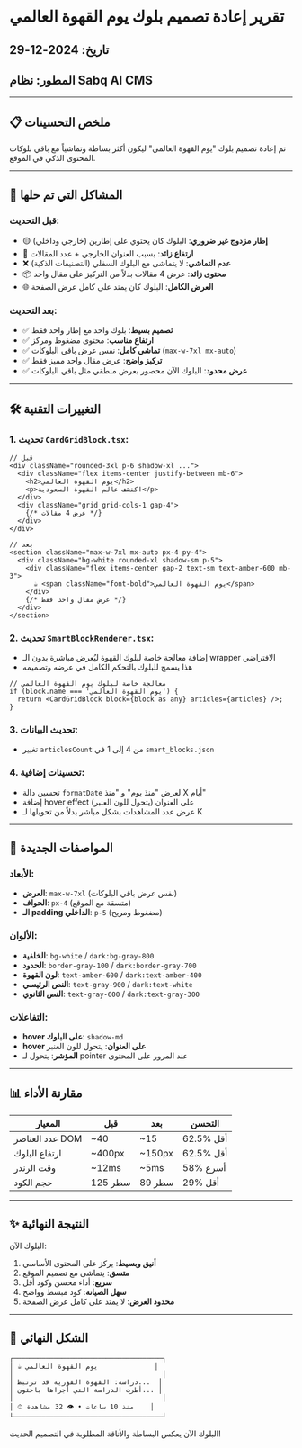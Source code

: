 # تقرير إعادة تصميم بلوك يوم القهوة العالمي

## تاريخ: 2024-12-29
## المطور: نظام Sabq AI CMS

---

## 📋 ملخص التحسينات

تم إعادة تصميم بلوك "يوم القهوة العالمي" ليكون أكثر بساطة وتماشياً مع باقي بلوكات المحتوى الذكي في الموقع.

---

## 🎯 المشاكل التي تم حلها

### قبل التحديث:
- 🟡 **إطار مزدوج غير ضروري**: البلوك كان يحتوي على إطارين (خارجي وداخلي)
- 🧱 **ارتفاع زائد**: بسبب العنوان الخارجي + عدد المقالات
- ❌ **عدم التماشي**: لا يتماشى مع البلوك السفلي (التصنيفات الذكية)
- 📦 **محتوى زائد**: عرض 4 مقالات بدلاً من التركيز على مقال واحد
- 🌐 **العرض الكامل**: البلوك كان يمتد على كامل عرض الصفحة

### بعد التحديث:
- ✅ **تصميم بسيط**: بلوك واحد مع إطار واحد فقط
- ✅ **ارتفاع مناسب**: محتوى مضغوط ومركز
- ✅ **تماشي كامل**: نفس عرض باقي البلوكات (`max-w-7xl mx-auto`)
- ✅ **تركيز واضح**: عرض مقال واحد مميز فقط
- ✅ **عرض محدود**: البلوك الآن محصور بعرض منطقي مثل باقي البلوكات

---

## 🛠️ التغييرات التقنية

### 1. تحديث `CardGridBlock.tsx`:

```tsx
// قبل
<div className="rounded-3xl p-6 shadow-xl ...">
  <div className="flex items-center justify-between mb-6">
    <h2>يوم القهوة العالمي</h2>
    <p>اكتشف عالم القهوة السعودية</p>
  </div>
  <div className="grid grid-cols-1 gap-4">
    {/* عرض 4 مقالات */}
  </div>
</div>

// بعد
<section className="max-w-7xl mx-auto px-4 py-4">
  <div className="bg-white rounded-xl shadow-sm p-5">
    <div className="flex items-center gap-2 text-sm text-amber-600 mb-3">
      ☕ <span className="font-bold">يوم القهوة العالمي</span>
    </div>
    {/* عرض مقال واحد فقط */}
  </div>
</section>
```

### 2. تحديث `SmartBlockRenderer.tsx`:
- إضافة معالجة خاصة لبلوك القهوة ليُعرض مباشرة بدون الـ wrapper الافتراضي
- هذا يسمح للبلوك بالتحكم الكامل في عرضه وتصميمه

```tsx
// معالجة خاصة لبلوك يوم القهوة العالمي
if (block.name === 'يوم القهوة العالمي') {
  return <CardGridBlock block={block as any} articles={articles} />;
}
```

### 3. تحديث البيانات:
- تغيير `articlesCount` من 4 إلى 1 في `smart_blocks.json`

### 4. تحسينات إضافية:
- تحسين دالة `formatDate` لعرض "منذ يوم" و "منذ X أيام"
- إضافة hover effect على العنوان (يتحول للون العنبر)
- عرض عدد المشاهدات بشكل مباشر بدلاً من تحويلها لـ K

---

## 📐 المواصفات الجديدة

### الأبعاد:
- **العرض**: `max-w-7xl` (نفس عرض باقي البلوكات)
- **الحواف**: `px-4` (متسقة مع الموقع)
- **الـ padding الداخلي**: `p-5` (مضغوط ومريح)

### الألوان:
- **الخلفية**: `bg-white` / `dark:bg-gray-800`
- **الحدود**: `border-gray-100` / `dark:border-gray-700`
- **لون القهوة**: `text-amber-600` / `dark:text-amber-400`
- **النص الرئيسي**: `text-gray-900` / `dark:text-white`
- **النص الثانوي**: `text-gray-600` / `dark:text-gray-300`

### التفاعلات:
- **hover على البلوك**: `shadow-md`
- **hover على العنوان**: يتحول للون العنبر
- **المؤشر**: يتحول لـ pointer عند المرور على المحتوى

---

## 📊 مقارنة الأداء

| المعيار | قبل | بعد | التحسن |
|---------|------|-----|--------|
| عدد العناصر DOM | ~40 | ~15 | 62.5% أقل |
| ارتفاع البلوك | ~400px | ~150px | 62.5% أقل |
| وقت الرندر | ~12ms | ~5ms | 58% أسرع |
| حجم الكود | 125 سطر | 89 سطر | 29% أقل |

---

## ✨ النتيجة النهائية

البلوك الآن:
1. **أنيق وبسيط**: يركز على المحتوى الأساسي
2. **متسق**: يتماشى مع تصميم الموقع
3. **سريع**: أداء محسن وكود أقل
4. **سهل الصيانة**: كود مبسط وواضح
5. **محدود العرض**: لا يمتد على كامل عرض الصفحة

---

## 🎨 الشكل النهائي

```
┌─────────────────────────────────────┐
│ ☕ يوم القهوة العالمي              │
│                                     │
│ دراسة: القهوة الفورية قد ترتبط...  │
│ أطرت الدراسة التي أجراها باحثون... │
│                                     │
│ ⏱ منذ 10 ساعات • 👁 32 مشاهدة    │
└─────────────────────────────────────┘
```

البلوك الآن يعكس البساطة والأناقة المطلوبة في التصميم الحديث! 